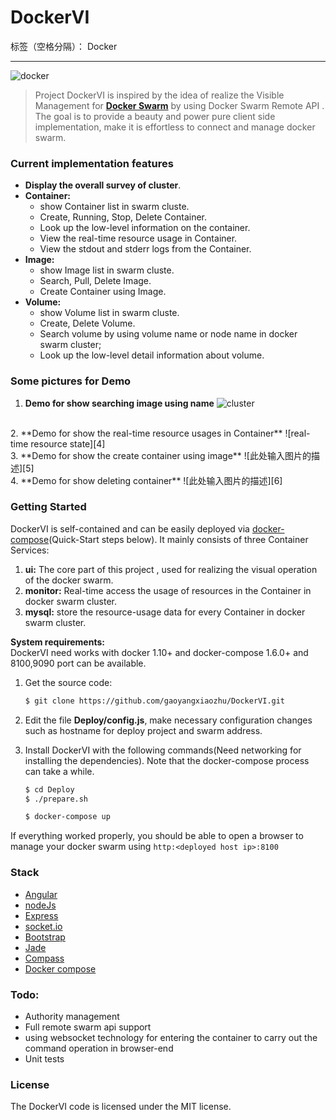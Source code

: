 # DockerVI

标签（空格分隔）： Docker

---
![docker][1]
> Project DockerVI is inspired by the idea of realize the Visible Management for **[Docker Swarm][2]** by using Docker Swarm Remote API . The goal is to provide a beauty and power pure client side implementation,  make  it is effortless to connect and manage docker swarm.


### Current implementation features
* **Display the overall survey of cluster**.
* **Container:**
    * show Container list in swarm cluste.
    * Create, Running, Stop, Delete Container.
    * Look up the low-level information on the container.
    * View the real-time resource usage in Container.
    * View the stdout and stderr logs from the Container.
* **Image:**
    * show Image list in swarm cluste.
    * Search, Pull, Delete Image.
    * Create Container using Image.
* **Volume:**
    * show Volume list in swarm cluste.
    * Create, Delete Volume.
    * Search volume by using volume name or  node name in docker swarm cluster;
    * Look up the low-level detail information about volume.

### Some pictures for Demo
1. **Demo for show searching image  using name**
![cluster][3]
<br/>
2. **Demo for show the real-time resource usages in Container**
![real-time resource state][4]
<br/>
3. **Demo for show the create container using image**
![此处输入图片的描述][5]
<br/>
4. **Demo for show deleting container**
![此处输入图片的描述][6]
<br/>


### Getting Started
DockerVI is self-contained and can be easily deployed via [docker-compose][7](Quick-Start steps below).
It mainly consists of three Container Services:

1. **ui:** The core part of this project , used for realizing the visual operation of the docker swarm.
2. **monitor:** Real-time access  the usage of resources in the Container in docker swarm cluster.
3. **mysql:** store the resource-usage data for every Container in docker swarm cluster.

**System requirements:**  
DockerVI need works with docker 1.10+ and docker-compose 1.6.0+ and 8100,9090 port can be available.

1. Get the source code:

    ```sh
    $ git clone https://github.com/gaoyangxiaozhu/DockerVI.git
    ```
2. Edit the file **Deploy/config.js**, make necessary configuration changes such as hostname for deploy project and swarm address.

3. Install DockerVI with the following commands(Need networking for installing the dependencies). Note that the docker-compose process can take a while.
    ```sh
    $ cd Deploy
    $ ./prepare.sh

    $ docker-compose up
    ```

If everything worked properly, you should be able to open a browser to manage your docker swarm using
    `http:<deployed host ip>:8100`



### Stack
* [Angular](https://github.com/angular/angular.js)
* [nodeJs](https://nodejs.org/en/)
* [Express](https://github.com/expressjs/express/)
* [socket.io](https://github.com/socketio/socket.io/)
*  [Bootstrap](http://getbootstrap.com/)
* [Jade](http://jade-lang.com/)
* [Compass](http://compass-style.org/)
* [Docker compose](https://docs.docker.com/compose/overview/)


### Todo:
* Authority management
* Full remote swarm api support
* using websocket technology for entering the container to carry out the command operation  in browser-end
* Unit tests


### License
The DockerVI code is licensed under the MIT license.


  [1]: http://o9dop9y2w.bkt.clouddn.com/docker.png
  [2]: https://docs.docker.com/engine/swarm/
  [3]: http://o9dop9y2w.bkt.clouddn.com/searchImage.png
  [4]: http://o9dop9y2w.bkt.clouddn.com/realTimeResourceUsage.png
  [5]: http://o9dop9y2w.bkt.clouddn.com/containerCreate.png
  [6]: http://o9dop9y2w.bkt.clouddn.com/deleteContainer.png
  [7]: https://docs.docker.com/compose/overview/
